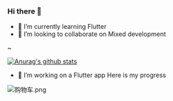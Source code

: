 ### Hi there 👋


- 🌱 I’m currently learning Flutter
- 👯 I’m looking to collaborate on Mixed development



~

[![Anurag's github stats](https://github-readme-stats.vercel.app/api?username=shabake)](https://github.com/anuraghazra/github-readme-stats)


- 🌱 I’m working on a Flutter app Here is my progress

![购物车.png](https://upload-images.jianshu.io/upload_images/1419035-64c74e51374fa3fd.png?imageMogr2/auto-orient/strip%7CimageView2/2/w/1240)
